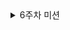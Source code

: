 <details>
  
  <summary>6주차 미션</summary>

  <details>
    <summary>정리</summary>

## 스프링 시큐리티란?
스프링 시큐리티는 스프링 기반의 애플리케이션 보안(인증, 인가, 권한)을 담당하는 **스프링 하위 프레임워크**입니다. 보안 옵션을 많이 제공해주고 복잡한 로직 없이도 어노테이션으로도 설정이 가능합니다. 여러 보안 위협 방어 및 요청 헤더도 보안처리를 해줍니다. 기본적으로 스프링 시큐리티는 **세션 기반 인증**을 제공합니다.

## 인증(Authentication)
인증은 사용자의 신원을 입증하는 과정입니다. 쉽게 말하면 어떤 사이트에 아이디와 비밀번호를 입력하여 로그인 하는 과정입니다.

## 인가(Authorization)
**'권한부여'나 '허가'와 같은 의미로 사용됩니다.** 즉, 어떤 대상이 **특정 목적을 실현하도록 허용(Access)** 하는 것을 의미합니다. 예를 들면, 파일 공유 시스템에서 권한별로 접근할 수 있는 폴더가 상이합니다. 관리자는 접속이 가능하지만 일반 사용자는 접속할 수 없는 경우에서 사용자의 권한을 확인하게 되는데, 이 과정을 인가라고 합니다.

**`스프링 시큐리티는 필터 기반으로 동작합니다.`**

## Security 설정을 위해 알아야 할 용어
### HttpServletRequest
클라이언트(브라우저 등)의 HTTP 요청 정보를 서버에서 가져올 수 있도록 해주는 객체.
클라이언트가 서버로 요청할 때 담긴 모든 요청 정보를 포함하고 있음

### Filter
HTTP 요청/응답이 서블릿에 도달하기 전 또는 응답이 클라이언트에게 전달되기 전에 중간에서 가로채 처리하는 구성 요소

### Manager
어떤 리소스나 동작을 관리하는 역할

### Provider
소프트웨어 아키텍처에서 필요한 것을 실제로 제공해주는 역할
실질적인 기능을 수행하거나 자원을 제공함

### Handler
특정 종류의 요청이나 이벤트를 처리하는 담당자
어떤 일이 발생했을 때 직접 그 작업을 수행하는 객체

### Token
인증/인가, 또는 세션 상태를 클라이언트에 저장하기 위해 사용되는 데이터 조각, 
서버가 클라이언트에게 권한이 있음을 증명하기 위해 발급하며, 
토큰을 통해 클라이언트는 매번 인증 정보를 보내지 않고도 요청을 수행 가능

## Spring Security Architecture
![image](https://github.com/user-attachments/assets/211af5dc-237b-4de2-9d52-7f7e898debf6)
1. 사용자가 아이디와 패스워드 입력 시 HTTPServletRequest에 아이디와 비밀번호 정보를 전달, 
 AuthenticationFilter가 넘어온 아이디와 비밀번호의 유효성 검사 진행
2. 유효성 검사가 끝나고 실체 구현체인 UsernamePasswordAuthenticationToken을 만들어 넘겨줌
3. 전달 받은 인증용 객체인 UsernamePasswordAuthenticationToken을 AuthenticationManager에게 보냄
4. AuthenticationManager는 등록된 AuthenticationProvider 중 하나에 이 요청을 위임 
 (UsernamePasswordAuthenticationToken을 AuthenticationProvider에게 보냄)
5. AuthenticationProvider는 사용자 정보를 조회하기 위해 사용자 아이디를 UserDetailsService로  
보내면, 사용자 아이디로 찾은 사용자 정보를 UserDetails 객체로 만듦
6. 만든 UserDetails 객체를 통해 DB에 있는 사용자 정보를 가져옴
7. 입력된 정보와 UserDetails의 정보를 비교해 실제 인증 처리를 진행
8.
9. AuthenticationManager, AuthenticationFilter를 거쳐 인증 처리 진행
10. 인증이 완료되면 SecurityContextHolder에 Authentication을 저장,
    인증 성공 여부에 따라 성공하면 AuthenticationSuccessHandler, 실패하면 AuthenticationFailureHandler를 실행

## 로그인 인증 처리 절차 요약
사용자가 로그인 요청 -> HTTPServletRequest에 아이디와 비밀번호가 담겨서 전달 됨 
-> 인증 Token을 통해 DB에 잇는 사용자 정보를 가져옴 -> DB에 있는 사용자 정보와 사용자가 요청한 로그인 정보가 일치할 경우 Success, 불일치할 경우 Failure

### Security 설정을 위해 알아야 할 메소드
프로젝트의 목적에 따라 더 다양한 설정을 할 수 있지만, 항상 사용하는 메소드
- requestMachers(): 특정 요청과 일치하는 url에 대한 액세스를 설정
- permitAll(): 누구나 접근이 가능하게 설정(인증/인가 없이)
- anyRequest(): permitAll 이외의 url에 대한 요청 설정
- authenticated(): 별도의 인가는 필요하지 않지만 인증이 성공된 상태여야 접근 가능
- BCryptPasswordEncoder(): 패스워드 인코더를 bean으로 등록

## CSRF란?
Cross-Site Request Forgery, 크로스 사이트 요청 위조
**공격자가 사용자의 권한을 빌려서, 사용자가 의도하지 않은 요청을 서버로 보내게 하는 공격 기법**

- 사용자가 은행 웹사이트에 로그인한 상태에서, 공격자가 사용자에게 악성 이메일을 보내거나 가짜 웹사이트로 유도
- 웹사이트 접속 시 공격자는 사용자가 모르게 "돈을 이체하는" HTTP 요청을 은행 사이트에 보냄 
이때 은행 사이트는 이미 사용자가 로그인한 상태이므로, 해당 요청이 유효하다고 판단하고 돈을 이체할 수 있게 됨

### Spring에서의 CSRF 설정
**Spring Security에서는 기본적으로 CSRF 보호가 활성화되어 있으며, REST API를 이용한 서버이면 session 기반 인증과는 다르게 stateless이기 때문에 서버에 인증 정보를 보관하지 않으므로 불필요한 CSRF 공격 방지를 할 필요가 없음**

## CORS란?
Cross-Origin Resource Sharing, 교차 출처 리소스 공유
서로 다른 도메인 또는 서버 간에 자원을 요청하고 받을 때 발생하는 보안 제약을 해결하기 위한 방법

- 웹 애플리케이션에서 한 도메인(예: example.com)에서 다른 도메인(예: api.example.com)에 HTTP 요청을 보낼 때,  
기본적으로 브라우저는 보안상의 이유로 이러한 요청을 제한한다. 이는 Cross-Origin(교차 출처) 요청으로 간주되기 때문인데,  이런 제한을 CORS 정책을 통해 해결할 수 있다.

### Spring에서의 CORS 동작 방식
- **브라우저의 기본 동작: 웹 애플리케이션에서 다른 도메인으로 API 호출을 할 경우, 브라우저는 이를 "교차 출처 요청”으로 간주하고, 해당 요청을 서버에 보냄**
- **서버의 응답: 서버는 Access-Control-Allow-Origin 헤더와 같은 CORS 관련 헤더를 포함하여 클라이언트에게 응답하고, 이 헤더는 서버가 요청을 허용할 출처(Origin)를 명시함**

### CORS의 주요 Header
- **Access-Control-Allow-Origin : 어떤 출처(origin)에서 요청을 허용할지 지정**
- **Access-Control-Allow-Methods : 어떤 HTTP 메서드(GET, POST, PUT, DELETE 등)를 허용할지 지정**
- **Access-Control-Allow-Headers : 클라이언트가 요청 시 사용할 수 있는 헤더들을 정의**
- Access-Control-Allow-Credentials :  true로 설정하면, 자격 증명(쿠키, HTTP 인증 등)을 포함한 요청을 허용
- Access-Control-Expose-Headers : 클라이언트가 응답에서 접근할 수 있는 헤더를 지정
- Access-Control-Max-Age : 브라우저가 CORS 응답을 얼마나 오랫동안 캐시할지를 지정

## EC2(Elastic Compute Cloud)란?
`**아마존 웹 서비스(AWS)에서 제공하는 클라우드 컴퓨팅 서비스**`
- 클라우드 컴퓨팅은 인터넷(클라우드)을 통해 서버, 스토리지, 데이터베이스 등의 컴퓨팅 서비스를 제공 
 → **AWS에서 원격으로 제어할 수 있는 가상의 컴퓨터를 한 대 빌리는 것**
- 후불제 PC방과 같이 사용한 만큼 비용을 지불하기 때문에 탄력적인 이라는 의미의 Elastic이라는 단어가 붙음 
 → **Elastic은 비용적인 부분 뿐만이 아니라 필요에 따라 성능, 용량을 자유롭게 조절할 수 있다는 의미도 가지고 있음**
</details>
<details>
    <summary>Access Token, Refresh Token</summary>

Access Token(엑세스 토큰)과 Refresh Token(리프레시 토큰)은 **사용자 인증과 권한 부여를 위해 사용하는 토큰 기반 인증 시스템의 핵심 요소**입니다. 특히 OAuth2, JWT 기반 시스템에서 많이 쓰입니다.

---

## ✅ 개념 요약

| 구분     | Access Token          | Refresh Token           |
| ------ | --------------------- | ----------------------- |
| 목적     | 리소스 서버 접근 (API 요청 인증) | Access Token 재발급        |
| 수명     | 짧음 (예: 15분\~1시간)      | 김 (예: 1주\~1달)           |
| 저장 위치  | 클라이언트(브라우저, 앱 등)      | 클라이언트 (보안 강화 필요)        |
| 보안 중요도 | 높음                    | 매우 높음 (탈취 시 장기적인 피해 가능) |
| 사용 대상  | API 서버                | 인증 서버                   |

---

## ✅ 동작 흐름

1. **로그인 시도**

   * 사용자 로그인 → 서버에서 `Access Token`과 `Refresh Token` 발급

2. **Access Token 사용**

   * 클라이언트는 매 API 요청마다 `Access Token`을 HTTP Header에 담아서 전송
   * 서버는 토큰 유효성 확인 후 요청 처리

3. **Access Token 만료**

   * 만료되면 클라이언트는 `Refresh Token`을 이용해서 새로운 `Access Token` 요청

4. **Refresh Token 검증**

   * 서버가 `Refresh Token` 유효하면 새 `Access Token` 재발급

5. **Refresh Token 만료/탈취**

   * 재로그인 필요

---

## ✅ 예시 (JWT 기반)

```json
// Access Token 예시 (15분 유효)
{
  "sub": "user123",
  "exp": 1715256100,
  "role": "USER"
}
```
- role이 있음 → 사용자의 권한을 판단할 수 있는 정보
- 이 정보는 API 접근 허용 여부 판단에 쓰임 → Access Token
```
// Refresh Token 예시 (7일 유효)
{
  "sub": "user123",
  "exp": 1715860900
}
```
- 단순히 sub와 exp만 있음
- 권한 정보 (role) 없음
→ Access Token을 재발급받기 위한 식별용 → Refresh Token

---

## ✅ 왜 둘 다 필요할까?

* **Access Token만 쓰면?**

  * 만료 시간을 길게 설정해야 하므로 보안에 취약해짐
  * 탈취되면 오랫동안 악용 가능

* **Refresh Token을 함께 쓰면?**

  * Access Token은 짧게 설정하여 보안을 강화
  * 사용자가 매번 로그인할 필요 없이, Refresh Token으로 자동 연장 가능

---

## ✅ 실무 팁

* Access Token은 주로 **HTTP Header의 Authorization**에 `Bearer {token}` 형식으로 전달
* Refresh Token은 **보안상 쿠키에 HttpOnly 속성으로 저장**하는 경우가 많음
* Refresh Token 유출 시 심각한 보안 사고로 이어질 수 있으므로, 별도로 블랙리스트 관리하거나 저장소(예: Redis)에 기록하기도 함

---

# 정리
## ✅ 실제 서비스에선 이렇게 동작 (자동 재발급)
1. 사용자가 API 요청 시 Access Token을 보냄
2. Access Token이 유효 → 정상 응답
3. Access Token이 만료됨 → 서버가 401 Unauthorized 응답
4. 클라이언트(브라우저, 앱)는 Refresh Token을 자동으로 사용해 새로운 Access Token 요청
5. 새 Access Token 발급 → 요청 다시 전송

**📌 즉, 사용자는 재로그인할 필요 없이 재발급 과정을 느끼지 못함**
| 이유             | 설명                              |
| -------------- | ------------------------------- |
| 🔐 보안          | Access Token이 짧을수록 탈취돼도 피해가 적음  |
| ⚙️ 자동화         | Refresh Token으로 백그라운드에서 자동으로 갱신 |
| 🚫 사용자는 인식 못 함 | 대부분 앱/웹에서는 로그인 유지처럼 보임          |


</details>
</details>
